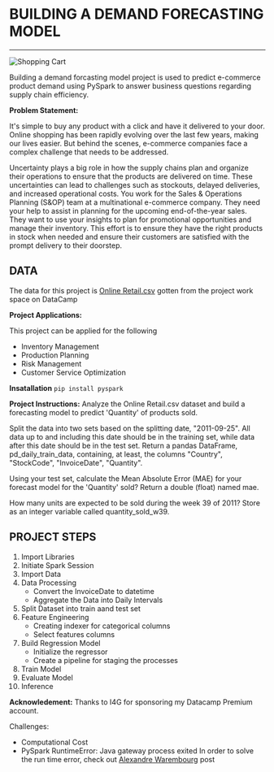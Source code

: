 # BUILDING A DEMAND FORECASTING MODEL 
-----------------------------------

![Shopping Cart](https://media.istockphoto.com/id/513984990/vector/young-woman-pushing-supermarket-shopping-cart.jpg?s=612x612&w=0&k=20&c=0j5sgsyfAwjlg4CU2yNngIpoCjjexv1qeyqdqQSssEE=)

Building a demand forcasting model project is used to predict e-commerce product demand using PySpark to answer business questions regarding supply chain efficiency.

**Problem Statement:**

It's simple to buy any product with a click and have it delivered to your door. Online shopping has been rapidly evolving over the last few years, making our lives easier. But behind the scenes, e-commerce companies face a complex challenge that needs to be addressed.

Uncertainty plays a big role in how the supply chains plan and organize their operations to ensure that the products are delivered on time. These uncertainties can lead to challenges such as stockouts, delayed deliveries, and increased operational costs.
You work for the Sales & Operations Planning (S&OP) team at a multinational e-commerce company. They need your help to assist in planning for the upcoming end-of-the-year sales. They want to use your insights to plan for promotional opportunities and manage their inventory. This effort is to ensure they have the right products in stock when needed and ensure their customers are satisfied with the prompt delivery to their doorstep.

**DATA**
-----
The data for this project is [Online Retail.csv](https://app.datacamp.com/workspace/w/2fc84039-008c-468d-8753-ab449d11158e/edit) gotten from the project work space on DataCamp

**Project Applications:**

This project can be applied for the following
  - Inventory Management
  - Production Planning
  - Risk Management
  - Customer Service Optimization

**Insatallation**
`pip install pyspark`

**Project Instructions:**
Analyze the Online Retail.csv dataset and build a forecasting model to predict 'Quantity' of products sold.

Split the data into two sets based on the splitting date, "2011-09-25". All data up to and including this date should be in the training set, while data after this date should be in the test set. Return a pandas DataFrame, pd_daily_train_data, containing, at least, the columns "Country", "StockCode", "InvoiceDate", "Quantity".

Using your test set, calculate the Mean Absolute Error (MAE) for your forecast model for the 'Quantity' sold? Return a double (float) named mae.

How many units are expected to be sold during the week 39 of 2011? Store as an integer variable called quantity_sold_w39.

**PROJECT STEPS**
-----------------------
1. Import Libraries
2. Initiate Spark Session
3. Import Data
4. Data Processing
    - Convert the InvoiceDate to datetime
    - Aggregate the Data into Daily Intervals
5. Split Dataset into train aand test set
6. Feature Engineering
    - Creating indexer for categorical columns
    - Select features columns
7. Build Regression Model
    - Initialize the regressor
    - Create a pipeline for staging the processes
8. Train Model
9. Evaluate Model
10. Inference

**Acknowledement:**
Thanks to I4G for sponsoring  my Datacamp Premium account.

Challenges:
- Computational Cost
- PySpark RuntimeError: Java gateway process exited
In order to solve the run time error, check out [Alexandre Warembourg](https://towardsdatascience.com/pyspark-demand-forecasting-data-science-project-dae14b5319cc) post


